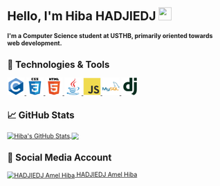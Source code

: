 # Hello, I'm Hiba HADJIEDJ <img src="https://raw.githubusercontent.com/MartinHeinz/MartinHeinz/master/wave.gif" width="30px" height="30px" />

#### I'm a Computer Science student at USTHB, primarily oriented towards web development.

## 🔧 Technologies & Tools
<p align="left"><a href="https://www.cprogramming.com/" target="_blank" rel="noreferrer"> <img src="https://raw.githubusercontent.com/devicons/devicon/master/icons/c/c-original.svg" alt="c" width="40" height="40"/> </a> <a href="https://www.w3schools.com/css/" target="_blank" rel="noreferrer"> <img src="https://raw.githubusercontent.com/devicons/devicon/master/icons/css3/css3-original-wordmark.svg" alt="css3" width="40" height="40"/> </a> <a href="https://www.w3.org/html/" target="_blank" rel="noreferrer"> <img src="https://raw.githubusercontent.com/devicons/devicon/master/icons/html5/html5-original-wordmark.svg" alt="html5" width="40" height="40"/> </a> <a href="https://www.java.com" target="_blank" rel="noreferrer"> <img src="https://raw.githubusercontent.com/devicons/devicon/master/icons/java/java-original.svg" alt="java" width="40" height="40"/> </a> <a href="https://developer.mozilla.org/en-US/docs/Web/JavaScript" target="_blank" rel="noreferrer"> <img src="https://raw.githubusercontent.com/devicons/devicon/master/icons/javascript/javascript-original.svg" alt="javascript" width="40" height="40"/> </a>   <a href="https://www.mysql.com/" target="_blank" rel="noreferrer"> <img src="https://raw.githubusercontent.com/devicons/devicon/master/icons/mysql/mysql-original-wordmark.svg" alt="mysql" width="40" height="40"/> </a>  <a href="https://www.djangoproject.com/" target="_blank" rel="noreferrer"> <img src="https://raw.githubusercontent.com/devicons/devicon/master/icons/django/django-plain.svg" alt="django" width="40" height="40"/> </a> </p>


## &#x1f4c8; GitHub Stats

<a href="https://github.com/hibahadj/hibahadj.git">
  <img align="center" src="https://github-readme-stats.vercel.app/api?username=hibahadj&hide_border=true&count_private=true&show_icons=true&theme=gotham" alt="Hiba's GitHub Stats" />
</a>
<a href="https://github.com/hibahadj/hibahadj.git">
  <img align="center" src="https://github-readme-stats.vercel.app/api/top-langs/?username=hibahadj&hide_border=true&count_private=true&show_icons=true&theme=gotham&langs_count=3" />
</a>


## 📲 Social Media Account

<p align="left">
<a href="www.linkedin.com/in/amel-hiba-hadjiedj" target="blank"><img align="center" src="https://raw.githubusercontent.com/rahuldkjain/github-profile-readme-generator/master/src/images/icons/Social/linked-in-alt.svg" alt="HADJIEDJ Amel Hiba" height="30" width="40" /> HADJIEDJ Amel Hiba </a>
</p>
